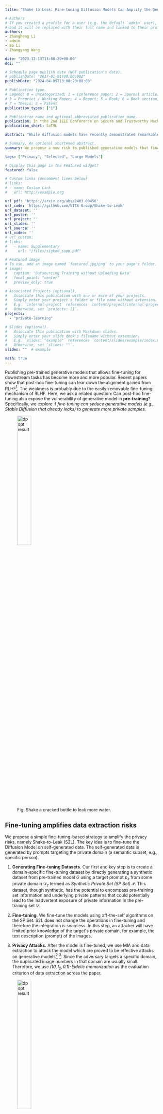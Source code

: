 ```yaml
---
title: "Shake to Leak: Fine-tuning Diffusion Models Can Amplify the Generative Privacy Risk"

# Authors
# If you created a profile for a user (e.g. the default `admin` user), write the username (folder name) here 
# and it will be replaced with their full name and linked to their profile.
authors:
- Zhangheng Li
- admin
- Bo Li
- Zhangyang Wang

date: "2023-12-13T13:08:20+08:00"
doi: ""

# Schedule page publish date (NOT publication's date).
# publishDate: "2017-01-01T00:00:00Z"
publishDate: "2024-04-09T13:08:20+08:00"

# Publication type.
# Legend: 0 = Uncategorized; 1 = Conference paper; 2 = Journal article;
# 3 = Preprint / Working Paper; 4 = Report; 5 = Book; 6 = Book section;
# 7 = Thesis; 8 = Patent
publication_types: ["1"]

# Publication name and optional abbreviated publication name.
publication: In *the 2nd IEEE Conference on Secure and Trustworthy Machine Learning*
publication_short: SaTML

abstract: "While diffusion models have recently demonstrated remarkable progress in generating realistic images, privacy risks also arise: published models or APIs could generate training images and thus leak privacy-sensitive training information. In this paper, we reveal a new risk, Shake-to-Leak (S2L), that fine-tuning the pre-trained models with manipulated data can amplify the existing privacy risks. We demonstrate that S2L could occur in various standard fine-tuning strategies for diffusion models, including concept-injection methods (DreamBooth and Textual Inversion) and parameter-efficient methods (LoRA and Hypernetwork), as well as their combinations. In the worst case, S2L can amplify the state-of-the-art membership inference attack (MIA) on diffusion models by 5.4% (absolute difference) AUC and can increase extracted private samples from almost 0 samples to 16.3 samples on average per target domain. This discovery underscores that the privacy risk with diffusion models is even more severe than previously recognized. Codes are available at https://github.com/VITA-Group/Shake-to-Leak."

# Summary. An optional shortened abstract.
summary: We propose a new risk to published generative models that finetuning on generated samples can exacerbate the privacy leakage.

tags: ["Privacy", "Selected", "Large Models"]

# Display this page in the Featured widget?
featured: false

# Custom links (uncomment lines below)
# links:
# - name: Custom Link
#   url: http://example.org

url_pdf: 'https://arxiv.org/abs/2403.09450'
url_code: 'https://github.com/VITA-Group/Shake-to-Leak'
url_dataset: ''
url_poster: ''
url_project: ''
url_slides: ''
url_source: ''
url_video: ''
# url_custom:
# links:
#   - name: Supplementary
#     url: "/files/sigkdd_supp.pdf"

# Featured image
# To use, add an image named `featured.jpg/png` to your page's folder. 
# image:
#   caption: 'Outsourcing Training without Uploading Data'
#   focal_point: "center"
#   preview_only: true

# Associated Projects (optional).
#   Associate this publication with one or more of your projects.
#   Simply enter your project's folder or file name without extension.
#   E.g. `internal-project` references `content/project/internal-project/index.md`.
#   Otherwise, set `projects: []`.
projects:
  - "private-learning"

# Slides (optional).
#   Associate this publication with Markdown slides.
#   Simply enter your slide deck's filename without extension.
#   E.g. `slides: "example"` references `content/slides/example/index.md`.
#   Otherwise, set `slides: ""`.
slides: ""  # example

math: true
---
```




Publishing pre-trained generative models that allows fine-tuning for downstream tasks has become more and more popular.
Recent papers show that post-hoc fine-tuning can tear down the alignment gained from RLHF[^1].
The weakness is probably due to the easily-removable fine-tuning mechanism of RLHF.
Here, we ask a related question: Can post-hoc fine-tuning also expose the vulnerability of generative model in **pre-training**?
Specifically, we explore if *fine-tuning can seduce generative models (e.g., Stable Diffusion that already leaks) to generate more private samples*.
<figure>
<img src="S2L.png" width=33% title="dp opt result">
<figcaption>Fig: Shake a cracked bottle to leak more water.</figcaption>
</figure>

## Fine-tuning amplifies data extraction risks

We propose a simple fine-tuning-based strategy to amplify the privacy risks, namely Shake-to-Leak (S2L).
The key idea is to fine-tune the Diffusion Model on self-generated data.
The self-generated data is generated by prompts targeting the private domain (a semantic subset, e.g., specific person).

1. **Generating Fine-tuning Datasets.**
Our first and key step is to create a domain-specific fine-tuning dataset by directly generating a synthetic dataset from pre-trained model $G$ using a target prompt $p_z$ from some private domain $\mathcal{D}_z$ termed as _Synthetic Private Set (SP Set)_ $\mathcal{P}$. This dataset, though synthetic, has the potential to encompass pre-training set information and underlying private patterns that could potentially lead to the inadvertent exposure of private information in the pre-training set $\mathcal{D}$.

1. **Fine-tuning.**
We fine-tune the models using off-the-self algorithms on the SP Set.
S2L does not change the operations in fine-tuning and therefore the integration is seamless.
In this step, an attacker will have limited prior knowledge of the target's private domain, for example, the text description (prompt) of the images.

1. **Privacy Attacks.**
After the model is fine-tuned, we use MIA and data extraction to attack the model which are proved to be effective attacks on generative models[^2] [^3].
Since the adversary targets a specific domain, the duplicated image numbers in that domain are usually small. Therefore, we use *$(10,l_2,0.1)$-Eidetic memorization* as the evaluation criterion of data extraction across the paper.

<figure>
<img src="diagram.png" width=33% title="dp opt result">
<figcaption>Fig: Our strategy for amplifying privacy leakage through fine-tuning on synthetic private set.</figcaption>
</figure>

**Experiment Setup.**
We experiment with Stable Diffusion ([$SD$ v1-1](https://github.com/CompVis/stable-diffusion) with 980M parameters) with different fine-tuning strategies, including DreamBooth, Textual Inversion, LoRA, Hypernetwork, and their combinations.
$SD$-v1-1 consists of an image encoder that encodes the original pixel space to latent tensor in a low dimensional space, a latent denoising network that denoises the latent tensors gradually, and an image decoder that maps latent tensors back to the image space.
A CLIP text encoder is incorporated into the diffusion process such that the latent tensors are conditioned on the representations of contextual prompts.
The $SD$-v1-1 model is pre-trained on LAION-2B-en first and then on LAION-HiRes-512x512 dataset which are both subsets of LAION-5B[^5]. 
Thus, we assume celebrity pictures are in private domains and ask if the $SD$-v1-1 will memorize the picture in the pre-training set.
As many of the celebrities are also presented in the [CelebA](https://mmlab.ie.cuhk.edu.hk/projects/CelebA.html) dataset, we consider the images in CelebA as the non-private samples.

**S2L is General.**
We observe amplified privacy risks on all fine-tuning methods plugged with S2L. 
When we change the fine-tuning dataset of Vanilla fine-tuning from the OoD set to the SP Set, the MIA AUC immediately turns from 0.03 decreasing to 0.01 increasing compared to the pre-trained baseline. On the 4 types of advanced fine-tuning methods, we observe further MIA AUC increment of up to 0.04 than baseline. 
The combined methods achieve further improvement. Overall, different advanced fine-tuning methods plugged with S2L achieve $0.022\sim0.054$ (0.036 on average) MIA AUC and $4.4\sim16.3$ (11.22 on average) data extraction improvements. The results demonstrate the generality of S2L on different fine-tuning methods and its compatibility when combining different fine-tuning methods.

<figure>
<img src="table.png" width=100% title="dp opt result">
<figcaption>Table: Fine-tuning on SP set can increase privacy risks of MIA or Data Extraction.</figcaption>
</figure>


## How the leakage amplification happens?

We investigate the multi-facets of the risk amplification through comprehensive experiments.



<figure>
<img src="param_sens.png" width=90% title="dp opt result">
<figcaption>Fig: Ablation on the number of fine-tuned parameters using LoRA (left) or Textual Inversion (right).</figcaption>
</figure>

**How many parameters need to be fine-tuned?**.
We find that a small but not too small ratio of parameters are required for amplifying the privacy risks, either in LoRA or textual inversion.
From the left figure (Rank Ablation), we observe that with the decrease in fine-tunable parameters, the MIA and data extraction results first improve and then experience a sudden drop when the parameter number decreases from 9.6M to 4.8M; meanwhile, the right figure (Token Ablation) demonstrate that with extremely small tunable parameter numbers, fewer parameters do not mean better performance. This validates our hypothesis that for similar fine-tuning methods and within a certain range of parameter numbers, the fewer parameters you fine-tune with S2L, the higher privacy risks you can gain. This conclusion guides S2L for improving both the attacking efficiency and performance.

<figure>
<img src="gauss.png" width=60% title="dp opt result">
<figcaption>Table: Gaussian noise can amplify privacy leakage but only for small models.</figcaption>
</figure>

**S2L happens with random parameter perturbation!?**.
Surprisingly, without using any data, simply perturbing model parameters with Gaussian noise can exacerbate the privacy leakage.
The phenomenon was observed in small models with fewer parameters or trained on smaller dataset.
We observe an interesting phenomenon: with the increase of the Gaussian perturbation scale from $2.0\times 10^{-4}$ to $3.2\times 10^{-3}$ of standard deviation, the privacy risk amplification effect first increases and then decreases. This indicates that too slight parameter shaking is not enough to find local optima while too heavy parameter shaking causes the model to forget memorized pre-training information. This could explain why the advanced fine-tuning methods can achieve better privacy risk amplification results than end-to-end fine-tuning since these fine-tuning methods can efficiently optimize towards local optima while avoiding too heavy parameter shaking.

## Conclusion

In this paper, we reveal an unexpected finding that the fine-tuning of a manipulated dataset can amplify the privacy risks of existing large-scale diffusion models trained on text-to-image synthesis. Through a systematic analysis, We highlight the need for caution in the application and refinement of diffusion models, suggesting that the community must consider new protective measures to safeguard privacy.

**Extension to Copyright Risks.**
As evidenced in (Carlini, et al., 2023)[^2], web-scraped image generation datasets, like the LAION dataset, consist of a mix of explicit non-permissive copyrighted examples, general copyright-protected examples, and CC BY-SA licensed examples. This raises concerns about copyright risks. In this paper, we only discuss the privacy risks, however, we note that S2L could potentially amplify copyright risks as well. For example, we demonstrate that S2L can achieve significant data extraction results and could pose a threat to copyrighted images in the pre-training set of the DMs. 

**Social Impacts.**
Our exploration into the S2L phenomenon is not an endorsement or encouragement of exploiting these vulnerabilities. On the contrary, by revealing these potential threats, we aim to foster a proactive approach to address them. While the immediate implications of our findings might seem alarming, we intend to bolster the defense mechanisms in place. Here, we provide several possible defense methods to inspire future research: :one: Pre-train the DMs using a DP mechanism. :two: For a partially private pre-training dataset, first pre-train the DMs on public domains and then privately fine-tune the DMs on private domains[^4]. :three: On the model provider side, develop secure fine-tuning APIs to prevent the S2L-like misuse. 

[^1]: Qi, X., Zeng, Y., Xie, T., Chen, P. Y., Jia, R., Mittal, P., & Henderson, P. (2023). Fine-tuning Aligned Language Models Compromises Safety, Even When Users Do Not Intend To!. In *ArXiv Preprint*.
[^2]: Carlini, N., Hayes, J., Nasr, M., Jagielski, M., Sehwag, V., Tramer, F., ... & Wallace, E. (2023). Extracting training data from diffusion models. In *USENIX Security*.
[^3]: Duan, J., Kong, F., Wang, S., Shi, X., & Xu, K. (2023). Are diffusion models vulnerable to membership inference attacks?. In *ICML*.
[^4]: Yu, D., Naik, S., Backurs, A., Gopi, S., Inan, H. A., Kamath, G., ... & Zhang, H. (2022). Differentially private fine-tuning of language models. In *ICLR*.
[^5]: Schuhmann, C., Beaumont, R., Vencu, R., Gordon, C., Wightman, R., Cherti, M., ... & Jitsev, J. (2022). LAION-5B: An open large-scale dataset for training next generation image-text models. In *NeurIPS*.

